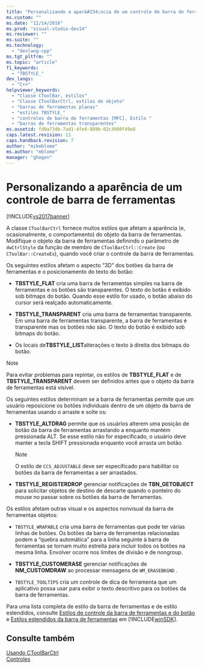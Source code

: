```yaml
---
title: "Personalizando a apar&#234;ncia de um controle de barra de ferramentas | Microsoft Docs"
ms.custom: ""
ms.date: "12/14/2016"
ms.prod: "visual-studio-dev14"
ms.reviewer: ""
ms.suite: ""
ms.technology: 
  - "devlang-cpp"
ms.tgt_pltfrm: ""
ms.topic: "article"
f1_keywords: 
  - "TBSTYLE_"
dev_langs: 
  - "C++"
helpviewer_keywords: 
  - "Classe CToolBar, estilos"
  - "Classe CToolBarCtrl, estilos de objeto"
  - "barras de ferramentas planas"
  - "estilos TBSTYLE_"
  - "controles de barra de ferramentas [MFC], Estilo "
  - "barras de ferramentas transparentes"
ms.assetid: fd0a73db-7ad1-4fe4-889b-02c3980f49e8
caps.latest.revision: 11
caps.handback.revision: 7
author: "mikeblome"
ms.author: "mblome"
manager: "ghogen"
---
```

# Personalizando a apar&#234;ncia de um controle de barra de ferramentas
[!INCLUDE[vs2017banner](../assembler/inline/includes/vs2017banner.md)]

A classe `CToolBarCtrl` fornece muitos estilos que afetam a aparência \(e, ocasionalmente, o comportamento\) do objeto da barra de ferramentas.  Modifique o objeto da barra de ferramentas definindo o parâmetro de `dwCtrlStyle` da função de membro de `CToolBarCtrl::Create` \(ou `CToolBar::CreateEx`\), quando você criar o controle da barra de ferramentas.  
  
 Os seguintes estilos afetam o aspecto “3D” dos botões da barra de ferramentas e o posicionamento do texto do botão:  
  
-   **TBSTYLE\_FLAT** cria uma barra de ferramentas simples na barra de ferramentas e os botões são transparentes.  O texto do botão é exibido sob bitmaps do botão.  Quando esse estilo for usado, o botão abaixo do cursor será realçado automaticamente.  
  
-   **TBSTYLE\_TRANSPARENT** cria uma barra de ferramentas transparente.  Em uma barra de ferramentas transparente, a barra de ferramentas é transparente mas os botões não são.  O texto do botão é exibido sob bitmaps do botão.  
  
-   Os locais de**TBSTYLE\_LIST**alterações o texto à direita dos bitmaps do botão.  
  
> [!NOTE]
>  Para evitar problemas para repintar, os estilos de **TBSTYLE\_FLAT** e de **TBSTYLE\_TRANSPARENT** devem ser definidos antes que o objeto da barra de ferramentas está visível.  
  
 Os seguintes estilos determinam se a barra de ferramentas permite que um usuário reposicione os botões individuais dentro de um objeto da barra de ferramentas usando o arraste e solte os:  
  
-   **TBSTYLE\_ALTDRAG** permite que os usuários alterem uma posição de botão da barra de ferramentas arrastando a enquanto mantém pressionada ALT.  Se esse estilo não for especificado, o usuário deve manter a tecla SHIFT pressionada enquanto você arrasta um botão.  
  
    > [!NOTE]
    >  O estilo de `CCS_ADJUSTABLE` deve ser especificado para habilitar os botões da barra de ferramentas a ser arrastados.  
  
-   **TBSTYLE\_REGISTERDROP** gerenciar notificações de **TBN\_GETOBJECT** para solicitar objetos de destino de descarte quando o ponteiro do mouse no passar sobre os botões da barra de ferramentas.  
  
 Os estilos afetam outras visual e os aspectos nonvisual da barra de ferramentas objetos:  
  
-   `TBSTYLE_WRAPABLE` cria uma barra de ferramentas que pode ter várias linhas de botões.  Os botões da barra de ferramentas relacionadas podem a “quebra automática” para a linha seguinte à barra de ferramentas se tornam muito estreita para incluir todos os botões na mesma linha.  Envolver ocorre nos limites de divisão e de nongroup.  
  
-   **TBSTYLE\_CUSTOMERASE** gerenciar notificações de **NM\_CUSTOMDRAW** ao processar mensagens de `WM_ERASEBKGND` .  
  
-   `TBSTYLE_TOOLTIPS` cria um controle de dica de ferramenta que um aplicativo possa usar para exibir o texto descritivo para os botões da barra de ferramentas.  
  
 Para uma lista completa de estilo da barra de ferramentas e de estilo estendidos, consulte [Estilos de controle da barra de ferramentas e do botão](http://msdn.microsoft.com/library/windows/desktop/bb760439) e [Estilos estendidos da barra de ferramentas](http://msdn.microsoft.com/library/windows/desktop/bb760430) em [!INCLUDE[winSDK](../atl/includes/winsdk_md.md)].  
  
## Consulte também  
 [Usando CToolBarCtrl](../mfc/using-ctoolbarctrl.md)   
 [Controles](../mfc/controls-mfc.md)